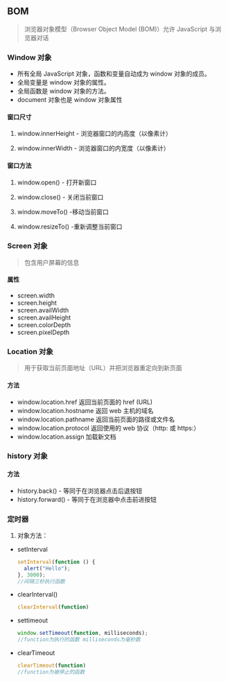 ## BOM

> 浏览器对象模型（Browser Object Model (BOM)）允许 JavaScript 与浏览器对话

### Window 对象

- 所有全局 JavaScript 对象，函数和变量自动成为 window 对象的成员。
- 全局变量是 window 对象的属性。
- 全局函数是 window 对象的方法。
- document 对象也是 window 对象属性

#### 窗口尺寸

1. window.innerHeight - 浏览器窗口的内高度（以像素计）

2. window.innerWidth - 浏览器窗口的内宽度（以像素计）

#### 窗口方法

1. window.open() - 打开新窗口

2. window.close() - 关闭当前窗口

3. window.moveTo() -移动当前窗口

4. window.resizeTo() -重新调整当前窗口

### Screen 对象

> 包含用户屏幕的信息

#### 属性

- screen.width
- screen.height
- screen.availWidth
- screen.availHeight
- screen.colorDepth
- screen.pixelDepth

### Location 对象

> 用于获取当前页面地址（URL）并把浏览器重定向到新页面

#### 方法

- window.location.href 返回当前页面的 href (URL)
- window.location.hostname 返回 web 主机的域名
- window.location.pathname 返回当前页面的路径或文件名
- window.location.protocol 返回使用的 web 协议（http: 或 https:）
- window.location.assign 加载新文档

### history 对象

#### 方法

- history.back() - 等同于在浏览器点击后退按钮
- history.forward() - 等同于在浏览器中点击前进按钮

### 定时器

1. 对象方法：

- setInterval

  ```js
  setInterval(function () {
    alert("Hello");
  }, 3000);
  //间隔三秒执行函数
  ```

- clearInterval()

  ```js
  clearInterval(function)
  ```

- settimeout

  ```js
  window.setTimeout(function, milliseconds);
  //function为执行的函数 milliseconds为毫秒数
  ```

- clearTimeout

  ```js
  clearTimeout(function)
  //function为被停止的函数
  ```
